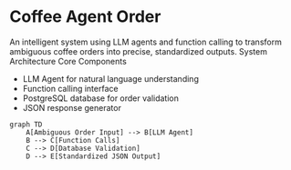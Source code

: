# Coffee Agent Order
An intelligent system using LLM agents and function calling to transform ambiguous coffee orders into precise, standardized outputs.
System Architecture
Core Components
- LLM Agent for natural language understanding
- Function calling interface
- PostgreSQL database for order validation
- JSON response generator

``` mermaid 
graph TD
    A[Ambiguous Order Input] --> B[LLM Agent]
    B --> C[Function Calls]
    C --> D[Database Validation]
    D --> E[Standardized JSON Output]
```
